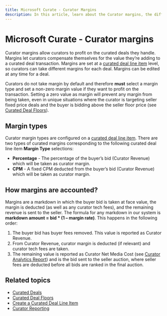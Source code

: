 ```yaml
---
title: Microsoft Curate - Curator Margins
description: In this article, learn about the Curator margins, the different types, and how they are calculated.
---
```


# Microsoft Curate - Curator margins

Curator margins allow curators to profit on the curated deals they handle. Margins let curators compensate themselves for the value they’re adding to a curated deal transaction. Margins are set at a [curated deal line item](create-a-curated-deal-line-item.md) level, so curators can take different margins for each deal. Margins can be edited at any time for a deal.

Curators do not take margin by default and therefore **must** select a margin type and set a non-zero margin value if they want to profit on the transaction. Setting a zero value as margin will prevent any margin from being taken, even in unique situations where the curator is targeting seller fixed price deals and the buyer is bidding above the seller floor price (see [Curated Deal Floors](curated-deal-floors.md)).

## Margin types

Curator margin types are configured on a [curated deal line item](create-a-curated-deal-line-item.md). There are two types of curated margins corresponding to the following curated deal line item **Margin Type** selections:

- **Percentage** - The percentage of the buyer’s bid (Curator Revenue) which will be taken as curator margin.
- **CPM** - A fixed CPM deducted from the buyer’s bid (Curator Revenue) which will be taken as curator margin.

## How margins are accounted?

Margins are a markdown in which the buyer bid is taken at face value, the margin is deducted (as well as any curator tech fees), and the
remaining revenue is sent to the seller. The formula for any markdown in our system is **markdown amount = bid \* (1 – margin rate)**. This happens in the following order:

1. The buyer bid has buyer fees removed. This value is reported as Curator Revenue.
1. From Curator Revenue, curator margin is deducted (if relevant) and curator tech fees are taken.
1. The remaining value is reported as Curator Net Media Cost (see [Curator Analytics Report](curator-analytics-report.md)) and is the bid sent to the seller auction, where seller fees are deducted before all bids are ranked in the final auction.

## Related topics

- [Curated Deals](curated-deals.md)
- [Curated Deal Floors](curated-deal-floors.md)
- [Create a Curated Deal Line Item](create-a-curated-deal-line-item.md)
- [Curator Reporting](curator-reporting.md)
